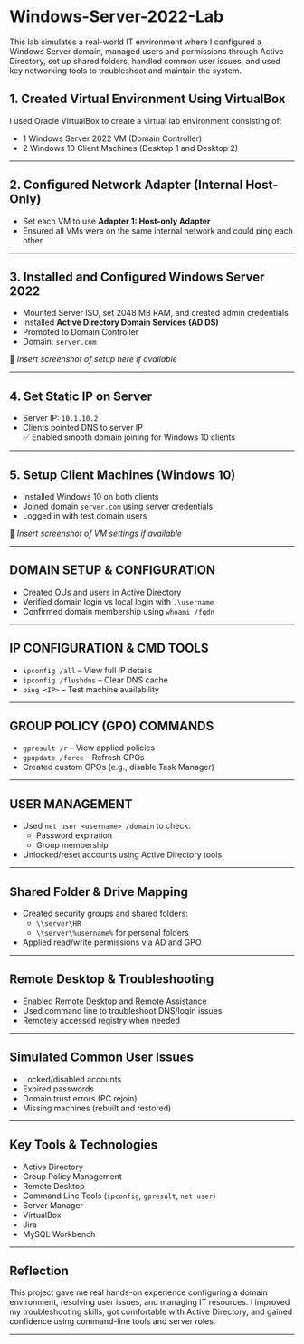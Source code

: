 # Windows-Server-2022-Lab
This lab simulates a real-world IT environment where I configured a Windows Server domain, managed users and permissions through Active Directory, set up shared folders, handled common user issues, and used key networking tools to troubleshoot and maintain the system.
## 1. Created Virtual Environment Using VirtualBox
I used Oracle VirtualBox to create a virtual lab environment consisting of:
- 1 Windows Server 2022 VM (Domain Controller)
- 2 Windows 10 Client Machines (Desktop 1 and Desktop 2)

---

## 2. Configured Network Adapter (Internal Host-Only)
- Set each VM to use **Adapter 1: Host-only Adapter**
- Ensured all VMs were on the same internal network and could ping each other

---

## 3. Installed and Configured Windows Server 2022
- Mounted Server ISO, set 2048 MB RAM, and created admin credentials
- Installed **Active Directory Domain Services (AD DS)**
- Promoted to Domain Controller  
- Domain: `server.com`

📸 _Insert screenshot of setup here if available_

---

## 4. Set Static IP on Server
- Server IP: `10.1.10.2`
- Clients pointed DNS to server IP  
✅ Enabled smooth domain joining for Windows 10 clients

---

## 5. Setup Client Machines (Windows 10)
- Installed Windows 10 on both clients
- Joined domain `server.com` using server credentials
- Logged in with test domain users

📸 _Insert screenshot of VM settings if available_

---

## DOMAIN SETUP & CONFIGURATION
- Created OUs and users in Active Directory
- Verified domain login vs local login with `.\username`
- Confirmed domain membership using `whoami /fqdn`

---

## IP CONFIGURATION & CMD TOOLS
- `ipconfig /all` – View full IP details  
- `ipconfig /flushdns` – Clear DNS cache  
- `ping <IP>` – Test machine availability

---

## GROUP POLICY (GPO) COMMANDS
- `gpresult /r` – View applied policies  
- `gpupdate /force` – Refresh GPOs  
- Created custom GPOs (e.g., disable Task Manager)

---

## USER MANAGEMENT
- Used `net user <username> /domain` to check:
  - Password expiration
  - Group membership
- Unlocked/reset accounts using Active Directory tools

---

## Shared Folder & Drive Mapping
- Created security groups and shared folders:
  - `\\server\HR`
  - `\\server\%username%` for personal folders
- Applied read/write permissions via AD and GPO

---

## Remote Desktop & Troubleshooting
- Enabled Remote Desktop and Remote Assistance
- Used command line to troubleshoot DNS/login issues
- Remotely accessed registry when needed

---

## Simulated Common User Issues
- Locked/disabled accounts
- Expired passwords
- Domain trust errors (PC rejoin)
- Missing machines (rebuilt and restored)

---

## Key Tools & Technologies
- Active Directory  
- Group Policy Management  
- Remote Desktop  
- Command Line Tools (`ipconfig`, `gpresult`, `net user`)  
- Server Manager  
- VirtualBox  
- Jira  
- MySQL Workbench

---

## Reflection

This project gave me real hands-on experience configuring a domain environment, resolving user issues, and managing IT resources. I improved my troubleshooting skills, got comfortable with Active Directory, and gained confidence using command-line tools and server roles.

---
